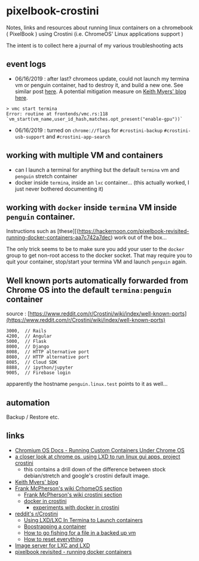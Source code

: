 # pixelbook-crostini

Notes, links and resources about running linux containers on a chromebook ( PixelBook ) using Crostini (i.e. ChromeOS' Linux applications support )

The intent is to collect here a journal of my various troubleshooting acts

## event logs

- 06/16/2019 : after last? chromeos update, could not launch my termina vm or penguin container, had to destroy it, and build a new one. See similar post [here](https://fedwiki.frankmcpherson.net/view/crostini-failure-after-chrome-os-74-upgrade). A potential mitigation measure on [Keith Myers' blog here](https://kmyers.me/blog/chromeos/chromeos-75-0-3759-4-rolling-out-to-the-dev-channel-backup-your-crostini-instance-before-rebooting-if-you-enable-the-gpu/).

```
> vmc start termina
Error: routine at frontends/vmc.rs:118 `vm_start(vm_name,user_id_hash,matches.opt_present("enable-gpu"))`
```
- 06/16/2019 : turned on `chrome://flags` for `#crostini-backup` `#crostini-usb-support` and `#crostini-app-search`


## working with multiple VM and containers

- can I launch a terminal for anything but the default `termina` vm and `penguin` stretch container
- docker inside `termina`, inside an `lxc` container... (this actually worked, I just never bothered documenting it)

## working with `docker` inside `termina` VM inside `penguin` container.
Instructions such as [these][(https://hackernoon.com/pixelbook-revisited-running-docker-containers-aa7c742a7dec) work out of the box...

The only trick seems to be to make sure you add your user to the `docker` group to get non-root access to the docker socket. That may require you to quit your container, stop/start your termina VM and launch `penguin` again. 

## Well known ports automatically forwarded from Chrome OS into the default `termina:penguin` container
source : [https://www.reddit.com/r/Crostini/wiki/index/well-known-ports](https://www.reddit.com/r/Crostini/wiki/index/well-known-ports)
```
3000,  // Rails
4200,  // Angular
5000,  // Flask
8000,  // Django
8008,  // HTTP alternative port
8080,  // HTTP alternative port
8085,  // Cloud SDK
8888,  // ipython/jupyter
9005,  // Firebase login
```
apparently the hostname `penguin.linux.test` points to it as well...

## automation
Backup / Restore etc.

## links
- [Chromium OS Docs - Running Custom Containers Under Chrome OS](https://chromium.googlesource.com/chromiumos/docs/+/master/containers_and_vms.md)
- [a closer look at chrome os, using LXD to run linux gui apps, project crostini](https://blog.simos.info/a-closer-look-at-chrome-os-using-lxd-to-run-linux-gui-apps-project-crostini/)
   - this contains a drill down of the difference between stock debian/stretch and google's crostini default image.
- [Keith Myers' blog](https://kmyers.me/knowledge/chromeos/)
- [Frank McPherson's wiki CrhomeOS section](https://fedwiki.frankmcpherson.net/view/welcome-visitors/view/site-index/)
   - [Frank McPherson's wiki crostini section](https://fedwiki.frankmcpherson.net/view/welcome-visitors/view/site-index/view/crostini)
   - [docker in crostini](https://fedwiki.frankmcpherson.net/view/welcome-visitors/view/site-index/view/docker-in-crostini)
     - [experiments with docker in crostini](https://fedwiki.frankmcpherson.net/view/welcome-visitors/view/site-index/view/experiments-with-docker-on-pixelbook)
- [reddit's r/Crostini ](https://www.reddit.com/r/Crostini)
   - [Using LXD/LXC In Termina to Launch containers](https://www.reddit.com/r/Crostini/wiki/howto/uselxd)
   - [Boostrapping a container](https://www.reddit.com/r/Crostini/wiki/getstarted/bootstrapping-a-container)
   - [How to go fishing for a file in a backed up vm](https://www.reddit.com/r/Crostini/comments/aw9hy7/can_anybody_start_termina_with_todays_dev_update/)
   - [How to reset everything](https://www.reddit.com/r/Crostini/comments/8ddx2l/question_how_to_reset_everything/)
- [Image server for LXC and LXD](https://us.images.linuxcontainers.org/)
- [pixelbook revisited - running docker containers](https://hackernoon.com/pixelbook-revisited-running-docker-containers-aa7c742a7dec)
